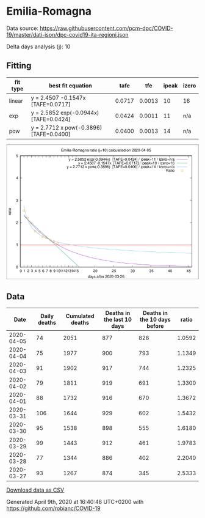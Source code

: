 # Emilia-Romagna

Data source: https://raw.githubusercontent.com/pcm-dpc/COVID-19/master/dati-json/dpc-covid19-ita-regioni.json

Delta days analysis (j): 10

## Fitting 
|fit type|best fit equation|tafe|tfe|ipeak|izero|
|-------|-----|--------|------|---|---|
|linear|y = 2.4507 -0.1547x  [TAFE=0.0717]|0.0717|0.0013|10|16|
|exp|y = 2.5852 exp(-0.0944x)  [TAFE=0.0424]|0.0424|0.0011|11|n/a|
|pow|y = 2.7712 x pow(-0.3896)  [TAFE=0.0400]|0.0400|0.0013|14|n/a|

![Plot](COVID-19_emilia-romagna_j10_2020-04-05.png)

## Data
|Date|Daily deaths|Cumulated deaths|Deaths in the last 10 days|Deaths in the 10 days before|ratio|
|----|----------|-----------|-------|--------------------|-----|
|2020-04-05|74|2051|877|828|1.0592|
|2020-04-04|75|1977|900|793|1.1349|
|2020-04-03|91|1902|917|744|1.2325|
|2020-04-02|79|1811|919|691|1.3300|
|2020-04-01|88|1732|916|670|1.3672|
|2020-03-31|106|1644|929|602|1.5432|
|2020-03-30|95|1538|898|555|1.6180|
|2020-03-29|99|1443|912|461|1.9783|
|2020-03-28|77|1344|886|402|2.2040|
|2020-03-27|93|1267|874|345|2.5333|

[Download data as CSV](COVID-19_emilia-romagna_j10_2020-04-05.csv)

Generated April 9th, 2020 at 16:40:48 UTC+0200 with https://github.com/robianc/COVID-19
